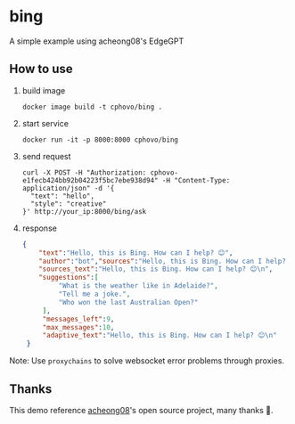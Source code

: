 # bing

A simple example using acheong08's EdgeGPT

## How to use

1. build image
   ```shell
   docker image build -t cphovo/bing .
   ```

2. start service
   ```shell
   docker run -it -p 8000:8000 cphovo/bing
   ```

3. send request
   ```shell
   curl -X POST -H "Authorization: cphovo-e1fecb424bb92b04223f5bc7ebe938d94" -H "Content-Type: application/json" -d '{
     "text": "hello",
     "style": "creative"
   }' http://your_ip:8000/bing/ask
   ```

4. response
   ```json
   {
       "text":"Hello, this is Bing. How can I help? 😊",
       "author":"bot","sources":"Hello, this is Bing. How can I help? 😊\n",
       "sources_text":"Hello, this is Bing. How can I help? 😊\n",
       "suggestions":[
            "What is the weather like in Adelaide?",
            "Tell me a joke.",
            "Who won the last Australian Open?"
        ],
        "messages_left":9,
        "max_messages":10,
        "adaptive_text":"Hello, this is Bing. How can I help? 😊\n"
    }                                                                                   
   ```

Note: Use `proxychains` to solve websocket error problems through proxies.

## Thanks

This demo reference [acheong08](https://github.com/acheong08/EdgeGPT)'s open source project, many thanks 🙏.